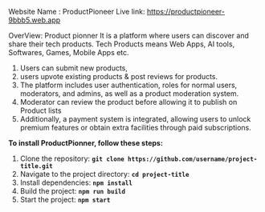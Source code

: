 Website Name : ProductPioneer
Live link: https://productpioneer-9bbb5.web.app

OverView: 
Product pionner It is a platform where users can discover and share their tech products. Tech
Products means Web Apps, AI tools, Softwares, Games, Mobile Apps etc. 

1. Users can submit new products,
2. users upvote existing products & post reviews for products.
3. The platform includes user authentication, roles for normal users, moderators, and admins,
as well as a product moderation system.
4. Moderator can review the product before allowing it to publish on Product lists
5. Additionally, a payment system is integrated,
allowing users to unlock premium features or obtain extra facilities through paid
subscriptions.




**To install ProductPionner, follow these steps:**

1. Clone the repository: **`git clone https://github.com/username/project-title.git`**
2. Navigate to the project directory: **`cd project-title`**
3. Install dependencies: **`npm install`**
4. Build the project: **`npm run build`**
5. Start the project: **`npm start`**
